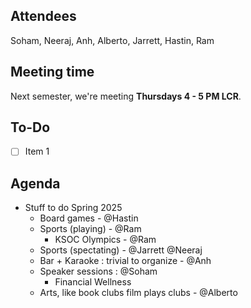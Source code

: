 ## Attendees
Soham, Neeraj, Anh, Alberto, Jarrett, Hastin, Ram

## Meeting time

Next semester, we're meeting **Thursdays 4 - 5 PM LCR**.

## To-Do
- [ ] Item 1

## Agenda
- Stuff to do Spring 2025
    - Board games - @Hastin
    - Sports (playing) - @Ram
        - KSOC Olympics - @Ram
    - Sports (spectating) - @Jarrett @Neeraj
    - Bar + Karaoke : trivial to organize - @Anh
    - Speaker sessions : @Soham
        - Financial Wellness
    - Arts, like book clubs film plays clubs - @Alberto


